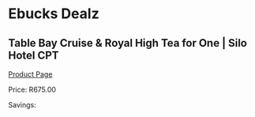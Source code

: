 
# Ebucks Dealz
## Table Bay Cruise & Royal High Tea for One | Silo Hotel CPT
[Product Page](https://www.ebucks.com/web/shop/productSelected.do?prodId=472738789&catId=322194367)

Price: R675.00

Savings: 


	